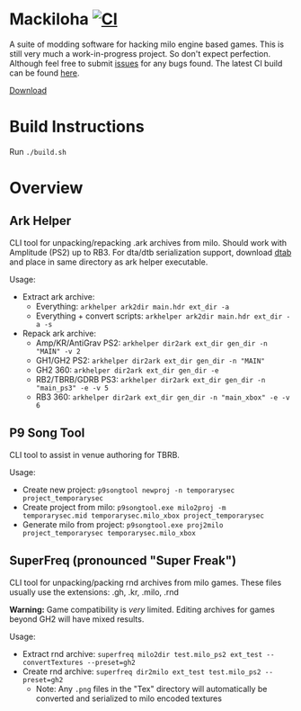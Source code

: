 # Mackiloha [![CI](https://github.com/PikminGuts92/Mackiloha/workflows/CI/badge.svg)](https://github.com/PikminGuts92/Mackiloha/actions?query=workflow%3ACI)
A suite of modding software for hacking milo engine based games. This is still very much a work-in-progress project. So don't expect perfection. Although feel free to submit [issues](https://github.com/PikminGuts92/Mackiloha/issues) for any bugs found. The latest CI build can be found [here](https://github.com/PikminGuts92/Mackiloha/actions/workflows/ci.yml).

[Download](https://github.com/PikminGuts92/Mackiloha/releases/latest)

# Build Instructions
Run `./build.sh`

# Overview
## Ark Helper
CLI tool for unpacking/repacking .ark archives from milo. Should work with Amplitude (PS2) up to RB3. For dta/dtb serialization support, download [dtab](https://github.com/mtolly/dtab) and place in same directory as ark helper executable.

Usage:
- Extract ark archive:
  - Everything: `arkhelper ark2dir main.hdr ext_dir -a`
  - Everything + convert scripts: `arkhelper ark2dir main.hdr ext_dir -a -s`
- Repack ark archive:
  - Amp/KR/AntiGrav PS2: `arkhelper dir2ark ext_dir gen_dir -n "MAIN" -v 2`
  - GH1/GH2 PS2: `arkhelper dir2ark ext_dir gen_dir -n "MAIN"`
  - GH2 360: `arkhelper dir2ark ext_dir gen_dir -e`
  - RB2/TBRB/GDRB PS3: `arkhelper dir2ark ext_dir gen_dir -n "main_ps3" -e -v 5`
  - RB3 360: `arkhelper dir2ark ext_dir gen_dir -n "main_xbox" -e -v 6`

## P9 Song Tool
CLI tool to assist in venue authoring for TBRB.

Usage:
- Create new project: `p9songtool newproj -n temporarysec project_temporarysec`
- Create project from milo: `p9songtool.exe milo2proj -m temporarysec.mid temporarysec.milo_xbox project_temporarysec`
- Generate milo from project: `p9songtool.exe proj2milo project_temporarysec temporarysec.milo_xbox`


## SuperFreq (pronounced "Super Freak")
CLI tool for unpacking/packing rnd archives from milo games. These files usually use the extensions: .gh, .kr, .milo, .rnd

**Warning:** Game compatibility is *very* limited. Editing archives for games beyond GH2 will have mixed results.

Usage:
- Extract rnd archive: `superfreq milo2dir test.milo_ps2 ext_test --convertTextures --preset=gh2`
- Create rnd archive: `superfreq dir2milo ext_test test.milo_ps2 --preset=gh2`
  - Note: Any `.png` files in the "Tex" directory will automatically be converted and serialized to milo encoded textures
